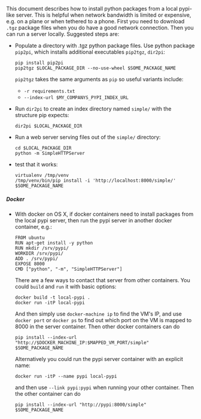 This document describes how to install python packages from a local pypi-like
server. This is helpful when network bandwidth is limited or expensive, e.g. on
a plane or when tethered to a phone. First you need to download `.tgz` package
files when you do have a good network connection. Then you can run a server
locally. Suggested steps are:

- Populate a directory with .tgz python package files. Use python package
  `pip2pi`, which installs additional executables `pip2tgz`, `dir2pi`:

  ```
  pip install pip2pi
  pip2tgz $LOCAL_PACKAGE_DIR --no-use-wheel $SOME_PACKAGE_NAME
  ```
  
  `pip2tgz` takes the same arguments as `pip` so useful variants include:
  - `-r requirements.txt`
  - `--index-url $MY_COMPANYS_PYPI_INDEX_URL`
  
- Run `dir2pi` to create an index directory named `simple/` with the structure pip expects:

  ```
  dir2pi $LOCAL_PACKAGE_DIR
  ```

- Run a web server serving files out of the `simple/` directory:

  ```
  cd $LOCAL_PACKAGE_DIR
  python -m SimpleHTTPServer
  ```
  
- test that it works:

  ```
  virtualenv /tmp/venv
  /tmp/venv/bin/pip install -i 'http://localhost:8000/simple/' $SOME_PACKAGE_NAME
  ```

##### Docker

- With docker on OS X, if docker containers need to install packages from the
  local pypi server, then run the pypi server in another docker container, e.g.:

  ```
  FROM ubuntu
  RUN apt-get install -y python
  RUN mkdir /srv/pypi/
  WORKDIR /srv/pypi/
  ADD . /srv/pypi/
  EXPOSE 8000
  CMD ["python", "-m", "SimpleHTTPServer"]
  ```

  There are a few ways to contact that server from other containers. You could
  `build` and `run` it with basic options:

  ```
  docker build -t local-pypi .
  docker run -itP local-pypi
  ```
  
  And then simply use `docker-machine ip` to find the VM's IP, and use `docker
  port` or `docker ps` to find out which port on the VM is mapped to 8000 in
  the server container. Then other docker containers can do

  ```
  pip install --index-url "http://$DOCKER_MACHINE_IP:$MAPPED_VM_PORT/simple" $SOME_PACKAGE_NAME
  ```
  
  Alternatively you could run the pypi server container with an explicit name:

  ```
  docker run -itP --name pypi local-pypi
  ```

  and then use `--link pypi:pypi` when running your other container. Then the other container can do

  ```
  pip install --index-url "http://pypi:8000/simple" $SOME_PACKAGE_NAME
  ```
